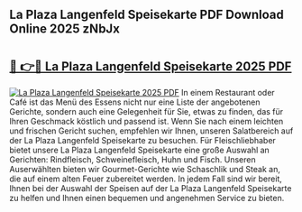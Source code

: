 ## La Plaza Langenfeld Speisekarte PDF Download Online 2025 zNbJx

# <h2><a href="http://gc96oq.nevu.top/?p=La+Plaza+Langenfeld+Speisekarte">🔗 👉🔴 La Plaza Langenfeld Speisekarte 2025 PDF</a></h2>

[![La Plaza Langenfeld Speisekarte 2025 PDF](https://i.imgur.com/dBaPXMq.png)](http://gc96oq.nevu.top/?p=La+Plaza+Langenfeld+Speisekarte)
In einem Restaurant oder Café ist das Menü des Essens nicht nur eine Liste der angebotenen Gerichte, sondern auch eine Gelegenheit für Sie, etwas zu finden, das für Ihren Geschmack köstlich und passend ist. Wenn Sie nach einem leichten und frischen Gericht suchen, empfehlen wir Ihnen, unseren Salatbereich auf der La Plaza Langenfeld Speisekarte zu besuchen. Für Fleischliebhaber bietet unsere La Plaza Langenfeld Speisekarte eine große Auswahl an Gerichten: Rindfleisch, Schweinefleisch, Huhn und Fisch. Unseren Auserwählten bieten wir Gourmet-Gerichte wie Schaschlik und Steak an, die auf einem alten Feuer zubereitet werden. In jedem Fall sind wir bereit, Ihnen bei der Auswahl der Speisen auf der La Plaza Langenfeld Speisekarte zu helfen und Ihnen einen bequemen und angenehmen Service zu bieten.
